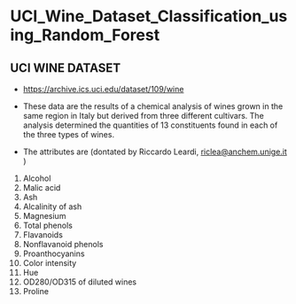 # UCI_Wine_Dataset_Classification_using_Random_Forest

## **UCI WINE DATASET** 
- https://archive.ics.uci.edu/dataset/109/wine
- These data are the results of a chemical analysis of wines grown in the same region in Italy but derived from three different cultivars. The analysis determined the quantities of 13 constituents found in each of the three types of wines. 

- The attributes are (dontated by Riccardo Leardi, riclea@anchem.unige.it )
1) Alcohol
2) Malic acid
3) Ash
4) Alcalinity of ash  
5) Magnesium
6) Total phenols
7) Flavanoids
8) Nonflavanoid phenols
9) Proanthocyanins
10) Color intensity
11) Hue
12) OD280/OD315 of diluted wines
13) Proline
